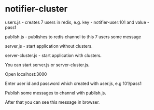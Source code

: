 notifier-cluster
=========
users.js - creates 7 users in redis, e.g. key - notifier-user:101 and value - pass1

publish.js - publishes to redis channel to this 7 users some message

server.js - start application without clusters.

server-cluster.js - start application with clusters.


You can start server.js or server-cluster.js.

Open localhost:3000

Enter user id and password which created with user.js, e.g 101/pass1

Publish some messages to channel with publish.js.

After that you can see this message in browser. 
